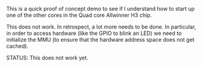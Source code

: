 This is a quick proof of concept demo to see if I understand how to start up one of
the other cores in the Quad core Allwinner H3 chip.

This does not work.  In retrospect, a lot more needs to be done.
In particular, in order to access hardware (like the GPIO to blink an LED)
we need to initialize the MMU (to ensure that the hardware address space
does not get cached).

STATUS: This does not work yet.
